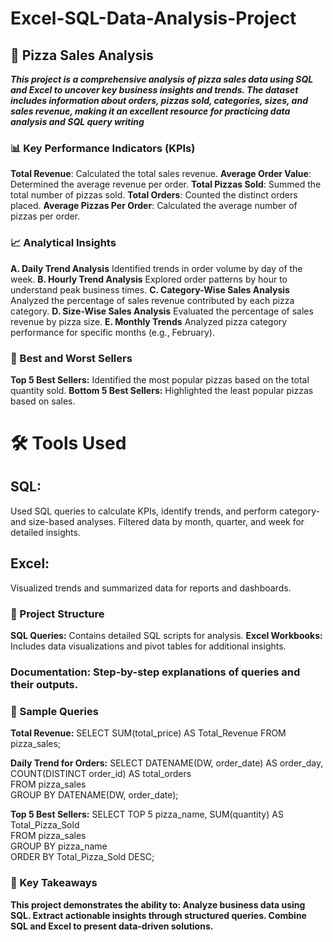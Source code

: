 # Excel-SQL-Data-Analysis-Project

## 🍕 Pizza Sales Analysis 

***This project is a comprehensive analysis of pizza sales data using SQL and Excel to uncover key business insights and trends. 
The dataset includes information about orders, pizzas sold, categories, sizes, and sales revenue, 
making it an excellent resource for practicing data analysis and SQL query writing***

### 📊 Key Performance Indicators (KPIs)
**Total Revenue**: Calculated the total sales revenue.
**Average Order Value**: Determined the average revenue per order.
**Total Pizzas Sold**: Summed the total number of pizzas sold.
**Total Orders**: Counted the distinct orders placed.
**Average Pizzas Per Order**: Calculated the average number of pizzas per order.

### 📈 Analytical Insights
**A. Daily Trend Analysis**
Identified trends in order volume by day of the week.
**B. Hourly Trend Analysis**
Explored order patterns by hour to understand peak business times.
**C. Category-Wise Sales Analysis**
Analyzed the percentage of sales revenue contributed by each pizza category.
**D. Size-Wise Sales Analysis**
Evaluated the percentage of sales revenue by pizza size.
**E. Monthly Trends**
Analyzed pizza category performance for specific months (e.g., February).

### 🥇 Best and Worst Sellers
**Top 5 Best Sellers:** Identified the most popular pizzas based on the total quantity sold.
**Bottom 5 Best Sellers:** Highlighted the least popular pizzas based on sales.


# 🛠️ Tools Used
## SQL:
Used SQL queries to calculate KPIs, identify trends, and perform category- and size-based analyses.
Filtered data by month, quarter, and week for detailed insights.

## Excel:
Visualized trends and summarized data for reports and dashboards.

### 📂 Project Structure
**SQL Queries:** Contains detailed SQL scripts for analysis.
**Excel Workbooks:** Includes data visualizations and pivot tables for additional insights.

### Documentation: Step-by-step explanations of queries and their outputs.
### 📝 Sample Queries
**Total Revenue:**
SELECT SUM(total_price) AS Total_Revenue FROM pizza_sales;  

**Daily Trend for Orders:**
SELECT DATENAME(DW, order_date) AS order_day, COUNT(DISTINCT order_id) AS total_orders  
FROM pizza_sales  
GROUP BY DATENAME(DW, order_date);  

**Top 5 Best Sellers:**
SELECT TOP 5 pizza_name, SUM(quantity) AS Total_Pizza_Sold  
FROM pizza_sales  
GROUP BY pizza_name  
ORDER BY Total_Pizza_Sold DESC;  

### 🌟 Key Takeaways
**This project demonstrates the ability to:
Analyze business data using SQL.
Extract actionable insights through structured queries.
Combine SQL and Excel to present data-driven solutions.**


